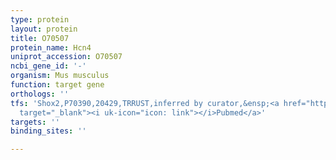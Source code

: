 ```yaml
---
type: protein
layout: protein
title: O70507
protein_name: Hcn4
uniprot_accession: O70507
ncbi_gene_id: '-'
organism: Mus musculus
function: target gene
orthologs: ''
tfs: 'Shox2,P70390,20429,TRRUST,inferred by curator,&ensp;<a href="https://www.ncbi.nlm.nih.gov/pubmed/?term=26138475%5Buid%5D+OR+29087512%5Buid%5D"
  target="_blank"><i uk-icon="icon: link"></i>Pubmed</a>'
targets: ''
binding_sites: ''

---
```

